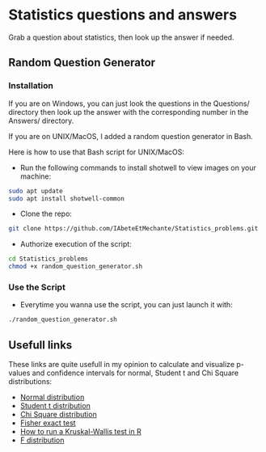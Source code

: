 # Statistics questions and answers

Grab a question about statistics, then look up the answer if needed.


## Random Question Generator
### Installation

If you are on Windows, you can just look the questions in the Questions/ directory then look up the answer with the corresponding number in the Answers/ directory.

If you are on UNIX/MacOS, I added a random question generator in Bash.

Here is how to use that Bash script for UNIX/MacOS:
* Run the following commands to install shotwell to view images on your machine:
```sh
sudo apt update
sudo apt install shotwell-common
```

* Clone the repo:
```sh
git clone https://github.com/IAbeteEtMechante/Statistics_problems.git
```

* Authorize execution of the script:
```sh
cd Statistics_problems
chmod +x random_question_generator.sh
```
### Use the Script

* Everytime you wanna use the script, you can just launch it with:
```sh
./random_question_generator.sh
```
## Usefull links

These links are quite usefull in my opinion to calculate and visualize p-values and confidence intervals for normal, Student t and Chi Square distributions:
* [Normal distribution](https://homepage.divms.uiowa.edu/~mbognar/applets/normal.html)
* [Student t distribution](https://homepage.divms.uiowa.edu/~mbognar/applets/t.html)
* [Chi Square distribution](https://homepage.divms.uiowa.edu/~mbognar/applets/chisq.html)
* [Fisher exact test](https://www.socscistatistics.com/tests/fisher/default2.aspx)
* [How to run a Kruskal-Wallis test in R](https://www.sheffield.ac.uk/polopoly_fs/1.714570!/file/stcp-karadimitriou-KW.pdf)
* [F distribution](https://homepage.divms.uiowa.edu/~mbognar/applets/f.html)
